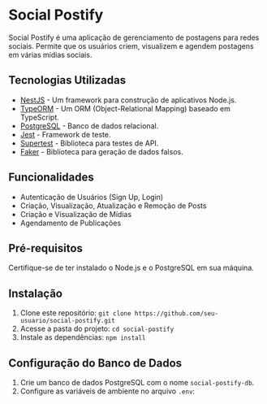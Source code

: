 # Social Postify

Social Postify é uma aplicação de gerenciamento de postagens para redes sociais. Permite que os usuários criem, visualizem e agendem postagens em várias mídias sociais.

## Tecnologias Utilizadas

- [NestJS](https://nestjs.com/) - Um framework para construção de aplicativos Node.js.
- [TypeORM](https://typeorm.io/) - Um ORM (Object-Relational Mapping) baseado em TypeScript.
- [PostgreSQL](https://www.postgresql.org/) - Banco de dados relacional.
- [Jest](https://jestjs.io/) - Framework de teste.
- [Supertest](https://github.com/visionmedia/supertest) - Biblioteca para testes de API.
- [Faker](https://github.com/Marak/Faker.js) - Biblioteca para geração de dados falsos.

## Funcionalidades

- Autenticação de Usuários (Sign Up, Login)
- Criação, Visualização, Atualização e Remoção de Posts
- Criação e Visualização de Mídias
- Agendamento de Publicações

## Pré-requisitos

Certifique-se de ter instalado o Node.js e o PostgreSQL em sua máquina.

## Instalação

1. Clone este repositório: `git clone https://github.com/seu-usuario/social-postify.git`
2. Acesse a pasta do projeto: `cd social-postify`
3. Instale as dependências: `npm install`

## Configuração do Banco de Dados

1. Crie um banco de dados PostgreSQL com o nome `social-postify-db`.
2. Configure as variáveis de ambiente no arquivo `.env`:

